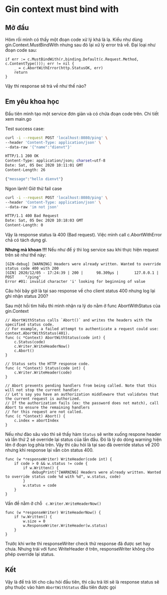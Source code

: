 # Gin context must bind with
## Mở đầu
Hôm rồi mình có thấy một đoạn code xử lý khá là lạ.
Kiểu như dùng gin.Context.MustBindWith nhưng sau đó lại xử lý error trả về.
Đại loại như đoạn code sau:
```golang
if err := c.MustBindWith(r,binding.Default(c.Request.Method, c.ContentType())); err != nil {
    _ = c.AbortWithError(http.StatusOK, err)
    return
}
```
Vậy thì response sẽ trả về như thế nào?

## Em yêu khoa học

Đầu tiên mình tạo một service đơn giản và có chứa đoạn code trên. Chi tiết xem main.go


Test success case:
```bash
curl -i --request POST 'localhost:8080/ping' \
--header 'Content-Type: application/json' \
--data-raw '{"name":"dienvt"}'

HTTP/1.1 200 OK
Content-Type: application/json; charset=utf-8
Date: Sat, 05 Dec 2020 10:11:01 GMT
Content-Length: 26

{"message":"hello dienvt"}
```

Ngon lành! Giờ thử fail case

```bash
curl -i --request POST 'localhost:8080/ping' \
--header 'Content-Type: application/json' \
--data-raw 'im not json' 

HTTP/1.1 400 Bad Request
Date: Sat, 05 Dec 2020 10:18:03 GMT
Content-Length: 0
```

Vậy là response status là 400 (Bad request). Việc mình call c.AbortWithError chả có tách dụng gì.

**Nhưng mà khoan !!!** Nếu như để ý thì log service sau khi thực hiện request trên sẽ như thế này:

```log
[GIN-debug] [WARNING] Headers were already written. Wanted to override status code 400 with 200
[GIN] 2020/12/05 - 17:24:39 | 200 |      98.309µs |       127.0.0.1 | POST     "/ping"
Error #01: invalid character 'i' looking for beginning of value
```

Câu hỏi bây giờ là tại sao response về cho client status 400 nhưng log lại ghi nhận status 200?

Sau một hồi tìm hiểu thì mình nhận ra lý do nằm ở func AbortWithStatus của gin.Context

```golang
// AbortWithStatus calls `Abort()` and writes the headers with the specified status code.
// For example, a failed attempt to authenticate a request could use: context.AbortWithStatus(401).
func (c *Context) AbortWithStatus(code int) {
	c.Status(code)
	c.Writer.WriteHeaderNow()
	c.Abort()
}

// Status sets the HTTP response code.
func (c *Context) Status(code int) {
	c.Writer.WriteHeader(code)
}

// Abort prevents pending handlers from being called. Note that this will not stop the current handler.
// Let's say you have an authorization middleware that validates that the current request is authorized.
// If the authorization fails (ex: the password does not match), call Abort to ensure the remaining handlers
// for this request are not called.
func (c *Context) Abort() {
	c.index = abortIndex
}
```

Nếu như đào sâu vào thì sẽ thấy hàm `Status` sẽ write xuống respone header và lần thứ 2 sẽ override lại status của lần đầu. Đó là lý do dòng warning hiện lên ở đoạn log phía trên. Vậy thì câu hỏi là tại sao đã override status về 200 nhưng khi response lại vẫn còn status 400.

```golang
func (w *responseWriter) WriteHeader(code int) {
	if code > 0 && w.status != code {
		if w.Written() {
			debugPrint("[WARNING] Headers were already written. Wanted to override status code %d with %d", w.status, code)
		}
		w.status = code
	}
}
```

Vấn đề nằm ở chỗ  `	c.Writer.WriteHeaderNow()`

```golang
func (w *responseWriter) WriteHeaderNow() {
	if !w.Written() {
		w.size = 0
		w.ResponseWriter.WriteHeader(w.status)
	}
}
```

Trước khi write thì responseWriter check thử response đã được set hay chưa. Nhưng trái với func WriteHeader ở trên, responseWriter không cho phép override lại status.

## Kết

Vậy là để trả lời cho câu hỏi đầu tiên, thì câu trả lời sẽ là response status sẽ phụ thuộc vào hàm `AbortWithStatus` đầu tiên được gọi